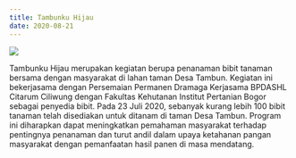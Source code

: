 ```yaml
---
title: Tambunku Hijau
date: 2020-08-21
---
```

![](/uploads/menanam.jpg)

Tambunku Hijau merupakan kegiatan berupa penanaman bibit tanaman bersama dengan masyarakat di lahan taman Desa Tambun. Kegiatan ini bekerjasama dengan Persemaian Permanen Dramaga Kerjasama BPDASHL Citarum Ciliwung dengan Fakultas Kehutanan Institut Pertanian Bogor sebagai penyedia bibit. Pada 23 Juli 2020, sebanyak kurang lebih 100 bibit tanaman telah disediakan untuk ditanam di taman Desa Tambun. Program ini diharapkan dapat meningkatkan pemahaman masyarakat terhadap pentingnya penanaman dan turut andil dalam upaya ketahanan pangan masyarakat dengan pemanfaatan hasil panen di masa mendatang.